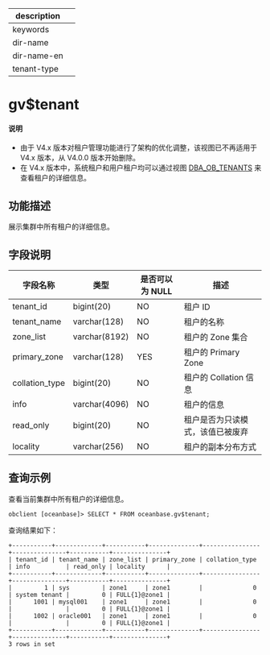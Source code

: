 |description||
|---|---|
|keywords||
|dir-name||
|dir-name-en||
|tenant-type||

# gv$tenant

<main id="notice" type='explain'>
<h4>说明</h4>
<ul>
<li>由于 V4.x 版本对租户管理功能进行了架构的优化调整，该视图已不再适用于 V4.x 版本，从 V4.0.0 版本开始删除。</li>
<li>在 V4.x 版本中，系统租户和用户租户均可以通过视图 <a href="../200.dictionary-view-of-sys-tenant/5800.oceanbase-dba_ob_tenants-of-sys-tenant.md">DBA_OB_TENANTS</a> 来查看租户的详细信息。</li></ul>
</main>

## 功能描述

展示集群中所有租户的详细信息。

## 字段说明 

|    **字段名称**    |    **类型**     | **是否可以为 NULL** |      **描述**      |
|----------------|---------------|----------------|------------------|
| tenant_id      | bigint(20)    | NO             | 租户 ID            |
| tenant_name    | varchar(128)  | NO             | 租户的名称            |
| zone_list      | varchar(8192) | NO             | 租户的 Zone 集合      |
| primary_zone   | varchar(128)  | YES            | 租户的 Primary Zone |
| collation_type | bigint(20)    | NO             | 租户的 Collation 信息 |
| info           | varchar(4096) | NO             | 租户的信息            |
| read_only      | bigint(20)    | NO             | 租户是否为只读模式，该值已被废弃 |
| locality       | varchar(256)  | NO             | 租户的副本分布方式        |

## 查询示例

查看当前集群中所有租户的详细信息。

```shell
obclient [oceanbase]> SELECT * FROM oceanbase.gv$tenant;
```

查询结果如下：

```shell
+-----------+-------------+-----------+--------------+----------------+---------------+-----------+---------------+
| tenant_id | tenant_name | zone_list | primary_zone | collation_type | info          | read_only | locality      |
+-----------+-------------+-----------+--------------+----------------+---------------+-----------+---------------+
|         1 | sys         | zone1     | zone1        |              0 | system tenant |         0 | FULL{1}@zone1 |
|      1001 | mysql001    | zone1     | zone1        |              0 |               |         0 | FULL{1}@zone1 |
|      1002 | oracle001   | zone1     | zone1        |              0 |               |         0 | FULL{1}@zone1 |
+-----------+-------------+-----------+--------------+----------------+---------------+-----------+---------------+
3 rows in set
```


